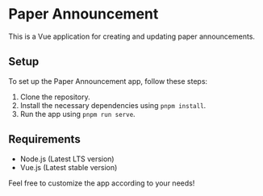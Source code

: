 # Paper Announcement

This is a Vue application for creating and updating paper announcements.

## Setup
To set up the Paper Announcement app, follow these steps:
1. Clone the repository.
2. Install the necessary dependencies using `pnpm install`.
3. Run the app using `pnpm run serve`.

## Requirements
- Node.js (Latest LTS version)
- Vue.js (Latest stable version)

Feel free to customize the app according to your needs!